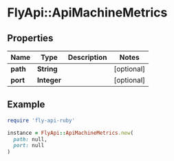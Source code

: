 # FlyApi::ApiMachineMetrics

## Properties

| Name | Type | Description | Notes |
| ---- | ---- | ----------- | ----- |
| **path** | **String** |  | [optional] |
| **port** | **Integer** |  | [optional] |

## Example

```ruby
require 'fly-api-ruby'

instance = FlyApi::ApiMachineMetrics.new(
  path: null,
  port: null
)
```

